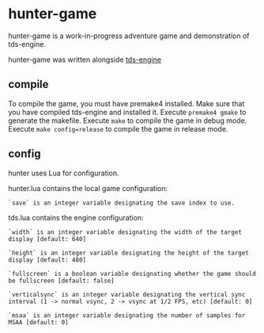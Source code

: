 # hunter-game

hunter-game is a work-in-progress adventure game and demonstration of tds-engine.

hunter-game was written alongside [tds-engine](http://github.com/molecuul/tds-engine)

## compile

To compile the game, you must have premake4 installed.
Make sure that you have compiled tds-engine and installed it.
Execute `premake4 gmake` to generate the makefile.
Execute `make` to compile the game in debug mode.
Execute `make config=release` to compile the game in release mode.

## config

hunter uses Lua for configuration.

hunter.lua contains the local game configuration:

	`save` is an integer variable designating the save index to use.

tds.lua contains the engine configuration:

	`width` is an integer variable designating the width of the target display [default: 640]

	`height` is an integer variable designating the height of the target display [default: 480]

	`fullscreen` is a boolean variable designating whether the game should be fullscreen [default: false]

	`verticalsync` is an integer variable designating the vertical sync interval (1 -> normal vsync, 2 -> vsync at 1/2 FPS, etc) [default: 0]

	`msaa` is an integer variable designating the number of samples for MSAA [default: 0]
